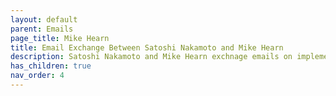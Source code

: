 ```yaml
---
layout: default
parent: Emails
page_title: Mike Hearn
title: Email Exchange Between Satoshi Nakamoto and Mike Hearn
description: Satoshi Nakamoto and Mike Hearn exchnage emails on implementing the marketplace feature, Moore's Law, simplified payment verification and more
has_children: true
nav_order: 4
---
```

